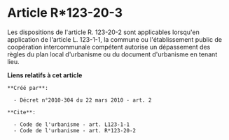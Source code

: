 # Article R*123-20-3

Les dispositions de l'article R. 123-20-2 sont applicables lorsqu'en application de l'article L. 123-1-1, la commune ou
l'établissement public de coopération intercommunale compétent autorise un dépassement des règles du plan local d'urbanisme
ou du document d'urbanisme en tenant lieu.

**Liens relatifs à cet article**

	**Créé par**:

	  - Décret n°2010-304 du 22 mars 2010 - art. 2

	**Cite**:

	  - Code de l'urbanisme - art. L123-1-1
	  - Code de l'urbanisme - art. R*123-20-2
